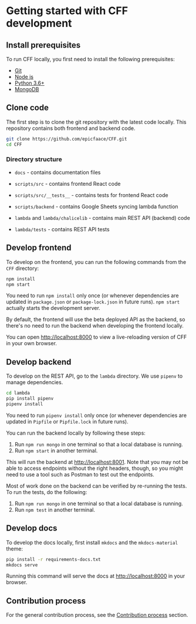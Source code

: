 # Getting started with CFF development

## Install prerequisites

To run CFF locally, you first need to install the following prerequisites:

- [Git](https://git-scm.com/downloads)
- [Node js](https://nodejs.org/en/download/)
- [Python 3.6+](https://www.python.org/downloads/)
- [MongoDB](https://docs.mongodb.com/manual/installation/)

## Clone code

The first step is to clone the git repository with the latest code locally. This repository contains both frontend and backend code.

```bash
git clone https://github.com/epicfaace/CFF.git
cd CFF
```

### Directory structure
- `docs` - contains documentation files

- `scripts/src` - contains frontend React code

- `scripts/src/__tests__` - contains tests for frontend React code

- `scripts/backend` - contains Google Sheets syncing lambda function

- `lambda` and `lambda/chalicelib` - contains main REST API (backend) code

- `lambda/tests` - contains REST API tests

## Develop frontend

To develop on the frontend, you can run the following commands from the `CFF` directory:

```bash
npm install
npm start
```

You need to run `npm install` only once (or whenever dependencies are updated in `package.json` or `package-lock.json` in future runs). `npm start` actually starts the development server.

By default, the frontend will use the beta deployed API as the backend, so there's no need to run the backend when developing the frontend locally.

You can open [http://localhost:8000](http://localhost:8000) to view a live-reloading version of CFF in your own browser.

## Develop backend

To develop on the REST API, go to the `lambda` directory. We use `pipenv` to manage dependencies.

```bash
cd lambda
pip install pipenv
pipenv install
```

You need to run `pipenv install` only once (or whenever dependencies are updated in `Pipfile` or `Pipfile.lock` in future runs).

You can run the backend locally by following these steps:

1. Run `npm run mongo` in one terminal so that a local database is running.
1. Run `npm start` in another terminal.

This will run the backend at [http://localhost:8001](http://localhost:8001). Note that you may not be able to access endpoints without the right headers, though, so you might need to use a tool such as Postman to test out the endpoints.

Most of work done on the backend can be verified by re-running the tests. To run the tests, do the following:

1. Run `npm run mongo` in one terminal so that a local database is running.
1. Run `npm test` in another terminal.

## Develop docs

To develop the docs locally, first install `mkdocs` and the `mkdocs-material` theme:

```bash
pip install -r requirements-docs.txt
mkdocs serve
```

Running this command will serve the docs at [http://localhost:8000](http://localhost:8000) in your browser.

## Contribution process

For the general contribution process, see the [Contribution process](contributing.md) section.
